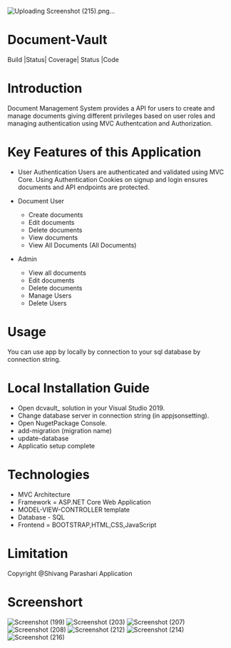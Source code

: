 ![Uploading Screenshot (215).png…]()

# Document-Vault
Build |Status| Coverage| Status |Code

# Introduction
Document Management System provides a API for users to create and manage documents giving different privileges based on user roles and managing authentication using MVC Authentcation and Authorization.

# Key Features of this Application
* User Authentication Users are authenticated and validated using MVC Core. Using Authentication Cookies on signup and login ensures documents and API endpoints are protected.

* Document User
  * Create documents
  * Edit documents
  *  Delete documents
  *  View documents
  *  View All Documents (All Documents)

* Admin
   * View all  documents
   * Edit documents
   * Delete documents
   * Manage Users
   * Delete Users

# Usage
 You can use app by locally by connection to your sql database by connection string.
 
# Local Installation Guide
  * Open dcvault_ solution in your Visual Studio 2019.
  * Change database server in connection string (in appjsonsetting).
  * Open NugetPackage Console.
  * add-migration (migration name)
  * update-database
  * Applicatio setup complete

# Technologies
  * MVC Architecture 
  * Framework = ASP.NET Core Web Application
  * MODEL-VIEW-CONTROLLER template
  * Database - SQL 
  * Frontend = BOOTSTRAP,HTML,CSS,JavaScript
  
# Limitation
  Copyright @Shivang Parashari Application
  
# Screenshort
![Screenshot (199)](https://user-images.githubusercontent.com/33532379/120015924-927b8180-c001-11eb-941d-40518ad982dc.png)
![Screenshot (203)](https://user-images.githubusercontent.com/33532379/120015959-9f987080-c001-11eb-83a9-85e01f15a499.png)
![Screenshot (207)](https://user-images.githubusercontent.com/33532379/120015978-a7f0ab80-c001-11eb-9ad8-1e3b9a2906ba.png)
![Screenshot (208)](https://user-images.githubusercontent.com/33532379/120015990-ad4df600-c001-11eb-87e6-ce905d9c4b02.png)
![Screenshot (212)](https://user-images.githubusercontent.com/33532379/120016002-b2ab4080-c001-11eb-8c62-23e94cb4d0a5.png)
![Screenshot (214)](https://user-images.githubusercontent.com/33532379/120016013-b76ff480-c001-11eb-805b-96a0586e1dbf.png)
![Screenshot (216)](https://user-images.githubusercontent.com/33532379/120016043-bf2f9900-c001-11eb-808b-f6a9b9bf4382.png)







  
